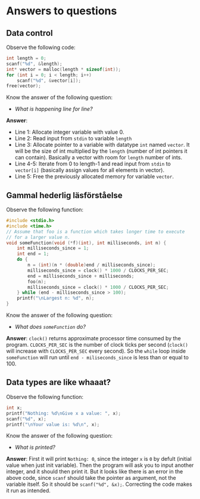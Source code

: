 # Answers to questions

## Data control

Observe the following code:

```c++
int length = 0;
scanf("%d", &length);
int* vector = malloc(length * sizeof(int));
for (int i = 0; i < length; i++)
    scanf("%d", &vector[i]);
free(vector);
```

Know the answer of the following question:

- _What is happening line for line?_

**Answer**:

- Line 1: Allocate integer variable with value 0.
- Line 2: Read input from `stdin` to variable `length`
- Line 3: Allocate pointer to a variable with datatype `int` named `vector`. It will be the size of int multiplied by the `length` (number of int pointers it can contain). Basically a vector with room for `length` number of ints.
- Line 4-5: Iterate from 0 to length-1 and read input from `stdin` to `vector[i]` (basically assign values for all elements in vector).
- Line 5: Free the previously allocated memory for variable `vector`.

## Gammal hederlig läsförståelse

Observe the following function:

```c++
#include <stdio.h>
#include <time.h>
// Assume that foo is a function which takes longer time to execute
// for a larger value n.
void someFunction(void (*f)(int), int milliseconds, int n) {
    int milliseconds_since = 1;
    int end = 1;
    do {
        n = (int)(n * (double)end / milliseconds_since);
        milliseconds_since = clock() * 1000 / CLOCKS_PER_SEC;
        end = milliseconds_since + milliseconds;
        foo(n);
        milliseconds_since = clock() * 1000 / CLOCKS_PER_SEC;
    } while (end - milliseconds_since > 100);
    printf("\nLargest n: %d", n);
}
```

Know the answer of the following question:

- _What does `someFunction` do?_

**Answer**: `clock()` returns approximate processor time consumed by the program. `CLOCKS_PER_SEC` is the number of clock ticks per second (`clock()` will increase with `CLOCKS_PER_SEC` every second). So the `while` loop inside `someFunction` will run until `end - miliseconds_since` is less than or equal to 100.

## Data types are like whaaat?

Observe the following function:

```c++
int x;
printf("Nothing: %d\nGive x a value: ", x);
scanf("%d", x);
printf("\nYour value is: %d\n", x);
```

Know the answer of the following question:

- _What is printed?_

**Answer**: First it will print `Nothing: 0`, since the integer `x` is `0` by defult (initial value when just init variable). Then the program will ask you to input another integer, and it should then print it. But it looks like there is an error in the above code, since `scanf` should take the pointer as argument, not the variable itself. So it should be `scanf("%d", &x);`. Correcting the code makes it run as intended.
